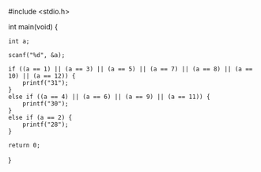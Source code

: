#include <stdio.h>

int main(void) {

	int a;

	scanf("%d", &a);

	if ((a == 1) || (a == 3) || (a == 5) || (a == 7) || (a == 8) || (a == 10) || (a == 12)) {
		printf("31");
	}
	else if ((a == 4) || (a == 6) || (a == 9) || (a == 11)) {
		printf("30");
	}
	else if (a == 2) {
		printf("28");
	}
	
	return 0;
}
